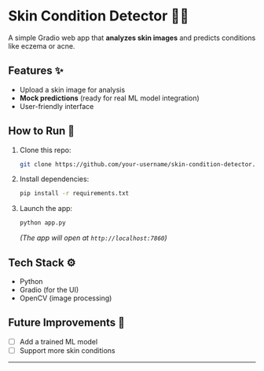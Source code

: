 # **Skin Condition Detector** 👨‍⚕️  

A simple Gradio web app that **analyzes skin images** and predicts conditions like eczema or acne.  

## **Features** ✨  
- Upload a skin image for analysis  
- **Mock predictions** (ready for real ML model integration)  
- User-friendly interface  

## **How to Run** 🚀  
1. Clone this repo:  
   ```bash
   git clone https://github.com/your-username/skin-condition-detector.git
   ```  
2. Install dependencies:  
   ```bash
   pip install -r requirements.txt
   ```  
3. Launch the app:  
   ```bash
   python app.py
   ```  
   *(The app will open at `http://localhost:7860`)*  

## **Tech Stack** ⚙️  
- Python  
- Gradio (for the UI)  
- OpenCV (image processing)  

## **Future Improvements** 🔮  
- [ ] Add a trained ML model  
- [ ] Support more skin conditions  

---
